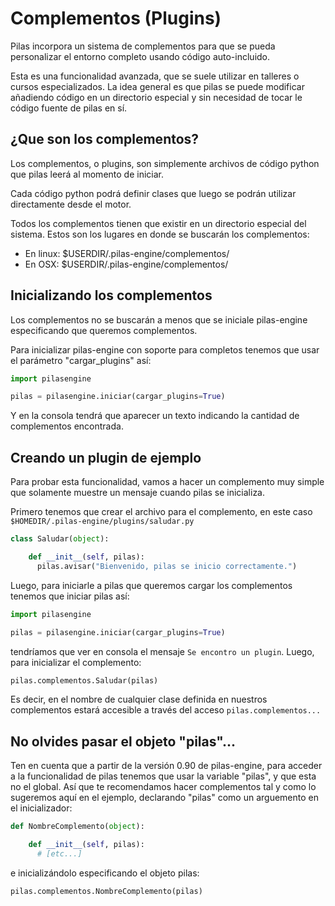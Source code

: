 # Complementos (Plugins)

Pilas incorpora un sistema de complementos para que se pueda
personalizar el entorno completo usando código auto-incluido.

Esta es una funcionalidad avanzada, que se suele utilizar en
talleres o cursos especializados. La idea general es que pilas
se puede modificar añadiendo código en un directorio especial y
sin necesidad de tocar le código fuente de pilas en sí.



## ¿Que son los complementos?

Los complementos, o plugins, son simplemente archivos de código
python que pilas leerá al momento de iniciar.

Cada código python podrá definir clases que luego se podrán utilizar
directamente desde el motor.

Todos los complementos tienen que existir en un directorio
especial del sistema. Estos son los lugares en donde se buscarán los
complementos:

 - En linux: $USERDIR/.pilas-engine/complementos/
 - En OSX: $USERDIR/.pilas-engine/complementos/


## Inicializando los complementos

Los complementos no se buscarán a menos que se iniciale pilas-engine
especificando que queremos complementos.

Para inicializar pilas-engine con soporte para completos tenemos
que usar el parámetro "cargar_plugins" así:

```python
import pilasengine

pilas = pilasengine.iniciar(cargar_plugins=True)
```

Y en la consola tendrá que aparecer un texto indicando la cantidad de
complementos encontrada.

## Creando un plugin de ejemplo

Para probar esta funcionalidad, vamos a hacer un complemento muy
simple que solamente muestre un mensaje cuando pilas se inicializa.

Primero tenemos que crear el archivo para el complemento, en este
caso ``$HOMEDIR/.pilas-engine/plugins/saludar.py``

```python
class Saludar(object):

    def __init__(self, pilas):
      pilas.avisar("Bienvenido, pilas se inicio correctamente.")
```

Luego, para iniciarle a pilas que queremos cargar los complementos
tenemos que iniciar pilas así:


```python
import pilasengine

pilas = pilasengine.iniciar(cargar_plugins=True)
```

tendríamos que ver en consola el mensaje ``Se encontro un plugin``. Luego,
para inicializar el complemento:

```python
pilas.complementos.Saludar(pilas)
```

Es decir, en el nombre de cualquier clase definida en nuestros complementos
estará accesible a través del acceso ``pilas.complementos...``

## No olvides pasar el objeto "pilas"...

Ten en cuenta que a partir de la versión 0.90 de pilas-engine, para
acceder a la funcionalidad de pilas tenemos que usar la variable "pilas", y
que esta no el global. Así que te recomendamos hacer complementos
tal y como lo sugeremos aquí en el ejemplo, declarando "pilas" como un arguemento
en el inicializador:

```python
def NombreComplemento(object):

    def __init__(self, pilas):
      # [etc...]
```

e inicializándolo especificando el objeto pilas:


```python
pilas.complementos.NombreComplemento(pilas)
```
